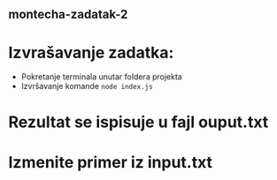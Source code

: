 ## montecha-zadatak-2

# Izvrašavanje zadatka:

* Pokretanje terminala unutar foldera projekta
* Izvršavanje komande `node index.js`

# Rezultat se ispisuje u fajl ouput.txt

# Izmenite primer iz input.txt


